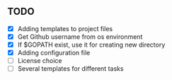 ## TODO

- [X] Adding templates to project files
- [X] Get Github username from os environment
- [X] If $GOPATH exist, use it for creating new directory
- [X] Adding configuration file
- [ ] License choice
- [ ] Several templates for different tasks
